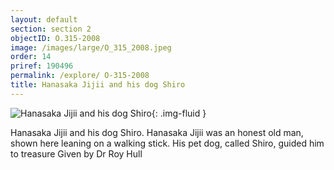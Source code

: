 ```yaml
---
layout: default
section: section 2
objectID: O.315-2008
image: /images/large/O_315_2008.jpeg
order: 14
priref: 190496
permalink: /explore/ O-315-2008
title: Hanasaka Jijii and his dog Shiro
---
```

![Hanasaka Jijii and his dog Shiro]({{site.baseurl}}/images/large/O_315_2008.jpeg){: .img-fluid }

Hanasaka Jijii and his dog Shiro. Hanasaka Jijii was an honest old man, shown here leaning on a walking stick. His pet dog, called Shiro, guided him to treasure
Given by Dr Roy Hull
